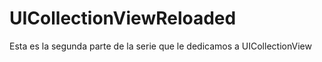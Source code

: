 # UICollectionViewReloaded
Esta es la segunda parte de la serie que le dedicamos a UICollectionView
